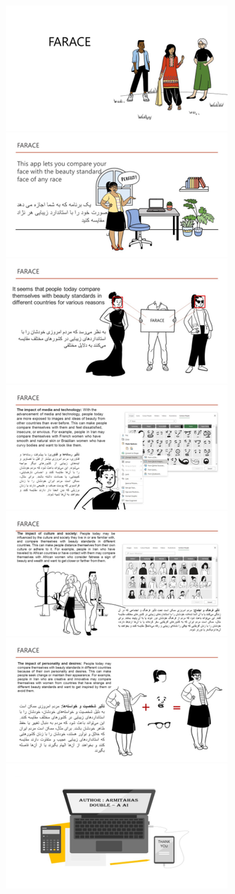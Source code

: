 <img src="https://github.com/ArmitAhas/FARACE/blob/master/FARACE/Slide1.JPG" alt="slide1">
<img src="https://github.com/ArmitAhas/FARACE/blob/master/FARACE/Slide2.JPG" alt="slide2">
<img src="https://github.com/ArmitAhas/FARACE/blob/master/FARACE/Slide3.JPG" alt="slide3">
<img src="https://github.com/ArmitAhas/FARACE/blob/master/FARACE/Slide4.JPG" alt="slide4">
<img src="https://github.com/ArmitAhas/FARACE/blob/master/FARACE/Slide5.JPG" alt="slide5">
<img src="https://github.com/ArmitAhas/FARACE/blob/master/FARACE/Slide6.JPG" alt="slide6">
<img src="https://github.com/ArmitAhas/FARACE/blob/master/FARACE/Slide7.JPG" alt="slide7">
